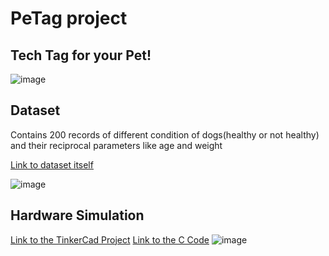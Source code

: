 # PeTag project
## Tech Tag for your Pet!
![image](https://user-images.githubusercontent.com/74857220/170863376-3604af4c-01d6-40fb-ae61-a0ee41d5be42.png)
## Dataset
Contains 200 records of different condition of dogs(healthy or not healthy) and their reciprocal parameters like age and weight

[Link to dataset itself](https://docs.google.com/spreadsheets/d/1WukUtMfHz5IoZp4xoUoFAf-EMelA0AONVB2djnSY9iQ/edit?usp=sharing)

![image](https://user-images.githubusercontent.com/74857220/170863680-ff9708bb-2881-430a-a1a1-677598518fac.png)

## Hardware Simulation
[Link to the TinkerCad Project](https://www.tinkercad.com/things/4UhMuA5VcEL-copy-of-using-the-function-generator-to-simulate-human-heartbeat/editel?sharecode=-mfKOmbvmqCEw1hefiqtMdS2wWP1M4rT7l-WqOn1fc0)
[Link to the C Code]()
![image](https://user-images.githubusercontent.com/74857220/170864340-1f738b7c-32bd-4b02-83d9-686a31652119.png)

